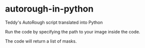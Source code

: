 # autorough-in-python
Teddy's AutoRough script translated into Python

Run the code by specifying the path to your image inside the code.

The code will return a list of masks.
